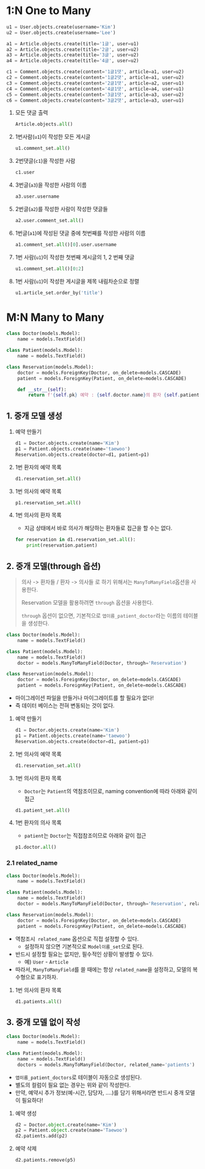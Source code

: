 # 1:N One to Many

```python
u1 = User.objects.create(username='Kim')
u2 = User.objects.create(username='Lee')

a1 = Article.objects.create(title='1글', user=u1)
a2 = Article.objects.create(title='2글', user=u2)
a3 = Article.objects.create(title='3글', user=u2)
a4 = Article.objects.create(title='4글', user=u2)

c1 = Comment.objects.create(content='1글1댓', article=a1, user=u2)
c2 = Comment.objects.create(content='1글2댓', article=a1, user=u2)
c3 = Comment.objects.create(content='2글1댓', article=a2, user=u1)
c4 = Comment.objects.create(content='4글1댓', article=a4, user=u1)
c5 = Comment.objects.create(content='3글1댓', article=a3, user=u2)
c6 = Comment.objects.create(content='3글2댓', article=a3, user=u1)
```

1. 모든 댓글 출력

   ```python
   Article.objects.all()
   ```

   

2. 1번사람(`u1`)이 작성한 모든 게시글

   ```python
   u1.comment_set.all()
   ```

   

3. 2번댓글(`c1`)을 작성한 사람

   ```py
   c1.user
   ```

   

4. 3번글(`a3`)을 작성한 사람의 이름

   ```python
   a3.user.username
   ```

   

5. 2번글(`a2`)를 작성한 사람이 작성한 댓글들

   ```python
   a2.user.comment_set.all()
   ```

   

6. 1번글(`a1`)에 작성된 댓글 중에 첫번째를 작성한 사람의 이름

   ```python
   a1.comment_set.all()[0].user.username
   ```

   

7. 1번 사람(`u1`)이 작성한 첫번째 게시글의 1, 2 번째 댓글

   ```python
   u1.comment_set.all()[0:2]
   ```

   

8. 1번 사람(`u1`)이 작성한 게시글을 제목 내림차순으로 정렬

   ```python
   u1.article_set.order_by('title')
   ```

# M:N Many to Many

```python
class Doctor(models.Model):
    name = models.TextField()

class Patient(models.Model):
    name = models.TextField()

class Reservation(models.Model):
    doctor = models.ForeignKey(Doctor, on_delete=models.CASCADE)
    patient = models.ForeignKey(Patient, on_delete=models.CASCADE)

    def __str__(self):
        return f'{self.pk} 예약 : {self.doctor.name}의 환자 {self.patient.name}'
```

## 1. 중개 모델 생성

1. 예약 만들기

   ```python
   d1 = Doctor.objects.create(name='Kim')
   p1 = Patient.objects.create(name='taewoo')
   Reservation.objects.create(doctor=d1, patient=p1)
   ```

2. 1번 환자의 예약 목록

   ```python
   d1.reservation_set.all()
   ```

3. 1번 의사의 예약 목록

   ```python
   p1.reservation_set.all()
   ```

4. 1번 의사의 환자 목록

   * 지금 상태에서 바로 의사가 해당하는 환자들로 접근을 할 수는 없다.

   ```python
   for reservation in d1.reservation_set.all():
       print(reservation.patient)
   ```

## 2. 중개 모델(through 옵션)

>의사 -> 환자들 / 환자 -> 의사들 로 하기 위해서는 `ManyToManyField`옵션을 사용한다.
>
>Reservation 모델을 활용하려면 `through` 옵션을 사용한다.
>
>`through` 옵션이 없으면, 기본적으로 `앱이름_patient_doctor`라는 이름의 테이블을 생성한다.

```python
class Doctor(models.Model):
    name = models.TextField()

class Patient(models.Model):
    name = models.TextField()
    doctor = models.ManyToManyField(Doctor, through='Reservation')

class Reservation(models.Model):
    doctor = models.ForeignKey(Doctor, on_delete=models.CASCADE)
    patient = models.ForeignKey(Patient, on_delete=models.CASCADE)
```

* 마이그레이션 파일을 만들거나 마이그레이트를 할 필요가 없다!
* 즉 데이터 베이스는 전혀 변동되는 것이 없다.

1. 예약 만들기

   ```python
   d1 = Doctor.objects.create(name='Kim')
   p1 = Patient.objects.create(name='taewoo')
   Reservation.objects.create(doctor=d1, patient=p1)
   ```

2. 1번 의사의 예약 목록

   ```python
   d1.reservation_set.all()
   ```

3. 1번 의사의 환자 목록

   * `Doctor`는 `Patient`의 역참조이므로, naming convention에 따라 아래와 같이 접근

   ```python
   d1.patient_set.all()
   ```

4. 1번 환자의 의사 목록

   * `patient`는 `Doctor`는 직접참조이므로 아래와 같이 접근

   ```python
   p1.doctor.all()
   ```

### 2.1 related_name

```python
class Doctor(models.Model):
    name = models.TextField()

class Patient(models.Model):
    name = models.TextField()
    doctor = models.ManyToManyField(Doctor, through='Reservation', related_name='patients')

class Reservation(models.Model):
    doctor = models.ForeignKey(Doctor, on_delete=models.CASCADE)
    patient = models.ForeignKey(Patient, on_delete=models.CASCADE)
```

* 역참조시` related_name` 옵션으로 직접 설정할 수 있다.
  * 설정하지 않으면 기본적으로 `Model이름_set`으로 된다.
* 반드시 설정할 필요는 없지만, 필수적인 상황이 발생할 수 있다.
  * 예) `User` - `Article`
* 따라서, `ManyToManyField`를 쓸 때에는 항상 `related_name`을 설정하고, 모델의 복수형으로 표기하자.

1. 1번 의사의 환자 목록

   ```python
   d1.patients.all()
   ```



## 3. 중개 모델 없이 작성

```python
class Doctor(models.Model):
    name = models.TextField()

class Patient(models.Model):
    name = models.TextField()
    doctors = models.ManyToManyField(Doctor, related_name='patients')
```

* `앱이름_patient_doctors`로 테이블이 자동으로 생성된다.
* 별도의 컬럼이 필요 없는 경우는 위와 같이 작성한다.
* 만약, 예약시 추가 정보(예-시간, 담당자, ....)를 담기 위해서라면 반드시 중개 모델이 필요하다!

1. 예약 생성

   ```python
   d2 = Doctor.object.create(name='Kim')
   p2 = Patient.object.create(name='Taewoo')
   d2.patients.add(p2)
   ```

2. 예약 삭제

   ```python
   d2.patients.remove(p5)
   ```

   